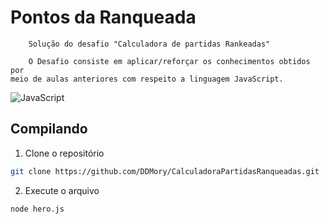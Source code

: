 # Pontos da Ranqueada

```
    Solução do desafio "Calculadora de partidas Rankeadas"

    O Desafio consiste em aplicar/reforçar os conhecimentos obtidos por
meio de aulas anteriores com respeito a linguagem JavaScript.

```

![JavaScript](https://img.shields.io/badge/JavaScript-F7DF1E?style=for-the-badge&logo=javascript&logoColor=black)

## Compilando

1. Clone o repositório

```bash
git clone https://github.com/DDMory/CalculadoraPartidasRanqueadas.git
```

2. Execute o arquivo

```bash
node hero.js
```
